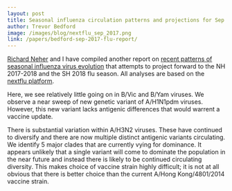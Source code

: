```yaml
---
layout: post
title: Seasonal influenza circulation patterns and projections for Sep 2017 to Sep 2018
author: Trevor Bedford
image: /images/blog/nextflu_sep_2017.png
link: /papers/bedford-sep-2017-flu-report/
---
```


[Richard Neher](https://neherlab.org/) and I have compiled another report on [recent patterns of seasonal influenza virus evolution](/papers/bedford-sep-2017-flu-report/) that attempts to project forward to the NH 2017-2018 and the SH 2018 flu season. All analyses are based on the [nextflu platform](http://nextflu.org).

Here, we see relatively little going on in B/Vic and B/Yam viruses. We observe a near sweep of new genetic variant of A/H1N1pdm viruses. However, this new variant lacks antigenic differences that would warrent a vaccine update.

There is substantial variation within A/H3N2 viruses. These have continued to diversify and there are now multiple distinct antigenic variants circulating. We identify 5 major clades that are currently vying for dominance. It appears unlikely that a single variant will come to dominate the population in the near future and instead there is likely to be continued circulating diversity. This makes choice of vaccine strain highly difficult; it is not at all obvious that there is better choice than the current A/Hong Kong/4801/2014 vaccine strain.
